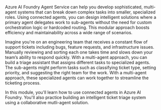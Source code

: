 Azure AI Foundry Agent Service can help you develop sophisticated, multi-agent systems that can break down complex tasks into smaller, specialized roles. Using connected agents, you can design intelligent solutions where a primary agent delegates work to sub-agents without the need for custom orchestration logic or hardcoded routing. This modular approach boosts efficiency and maintainability across a wide range of scenarios.

Imagine you're on an engineering team that receives a constant flow of support tickets including bugs, feature requests, and infrastructure issues. Manually reviewing and sorting each one takes time and slows down your team’s ability to respond quickly. With a multi-agent approach, you can build a triage assistant that assigns different tasks to specialized agents. The sub-agents might perform tasks such as classifying ticket type, setting priority, and suggesting the right team for the work. With a multi-agent approach, these specialized agents can work together to streamline the ticketing process.

In this module, you'll learn how to use connected agents in Azure AI Foundry. You'll also practice building an intelligent ticket triage system using a collaborative mutli-agent solution.